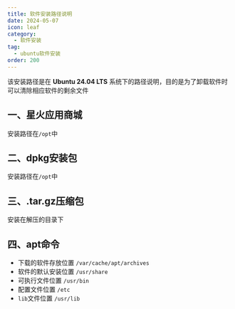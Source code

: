 ```yaml
---
title: 软件安装路径说明
date: 2024-05-07
icon: leaf
category:
  - 软件安装
tag:
  - ubuntu软件安装
order: 200
---
```


该安装路径是在 **Ubuntu 24.04 LTS** 系统下的路径说明，目的是为了卸载软件时可以清除相应软件的剩余文件
<!-- more -->
## 一、星火应用商城

安装路径在`/opt`中

## 二、dpkg安装包

安装路径在`/opt`中

## 三、.tar.gz压缩包

安装在解压的目录下

## 四、apt命令

- 下载的软件存放位置 `/var/cache/apt/archives`
- 软件的默认安装位置 `/usr/share`
- 可执行文件位置 `/usr/bin`
- 配置文件位置 `/etc`
- `lib`文件位置 `/usr/lib`